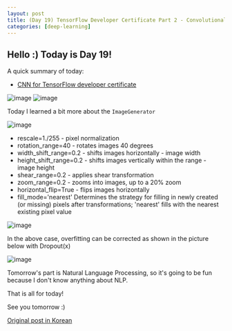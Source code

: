 ```yaml
---
layout: post
title: (Day 19) TensorFlow Developer Certificate Part 2 - Convolutional Neural Networks in TensorFlow
categories: [deep-learning]
---
```


## Hello :) Today is Day 19!
A quick summary of today:
* [CNN for TensorFlow developer certificate](https://www.coursera.org/learn/convolutional-neural-networks-tensorflow?specialization=tensorflow-in-practice)

![image](https://github.com/ivanstudyblog/ivanstudyblog.github.io/assets/167014511/cc668e99-e6bb-4596-bb22-c6066478174e)
![image](https://github.com/ivanstudyblog/ivanstudyblog.github.io/assets/167014511/36d6063d-5976-458d-b9f2-d8f2049eb07a)

Today I learned a bit more about the `ImageGenerator`

![image](https://github.com/ivanstudyblog/ivanstudyblog.github.io/assets/167014511/d635754a-0be8-43d5-85da-d6e12947380f)

* rescale=1./255 - pixel normalization
* rotation_range=40 - rotates images 40 degrees
* width_shift_range=0.2 - shifts images horizontally - image width
* height_shift_range=0.2 - shifts images vertically within the range - image height
* shear_range=0.2 - applies shear transformation
* zoom_range=0.2 - zooms into images, up to a 20% zoom
* horizontal_flip=True - flips images horizontally
* fill_mode='nearest'	Determines the strategy for filling in newly created (or missing) pixels after transformations; 'nearest' fills with the nearest existing pixel value

![image](https://github.com/ivanstudyblog/ivanstudyblog.github.io/assets/167014511/5907b5e4-8b14-420b-9e69-3633509e84a8)

In the above case, overfitting can be corrected as shown in the picture below with Dropout(x) 

![image](https://github.com/ivanstudyblog/ivanstudyblog.github.io/assets/167014511/52a050be-9c86-47ae-a81f-d5c41b570591)


Tomorrow's part is Natural Language Processing, so it's going to be fun because I don't know anything about NLP.

That is all for today!

See you tomorrow :)

[Original post in Korean](https://50daysml.blogspot.com/2024/01/day-19-tensorflow-developer-certificate.html)
